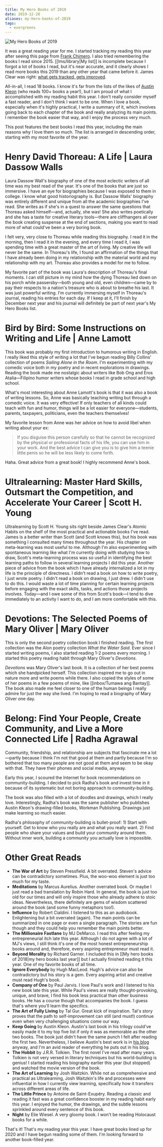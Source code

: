 ```yaml
---
title: My Hero Books of 2019
date: 2019-12-28
aliases: my-hero-books-of-2019
tags:
  - evergreens
---
```

![My Hero Books of 2019](Hero_Books_2019.jpg)

It was a great reading year for me. I started tracking my reading this year after seeing this page from [Frank Chimero](https://frankchimero.com/reading/). I also tried remembering the books I read since 2015. [[lms/library|My list]] is incomplete because I forgot a lot of books I read, but it's near accurate, and it clearly shows I read more books this 2019 than any other year that came before it. James Clear was right: [what gets tracked, gets improved](https://jamesclear.com/habit-tracker).

All-in-all, I read 18 books. I know it's far from the lists of the likes of [Austin Kleon](https://austinkleon.com/category/my-reading-years/) (who reads 100+ books a year!), but I am proud of what I accomplished with my reading habit this year. I don't really consider myself a fast reader, and I don't think I want to be one. When I love a book, especially when it's highly practical, I write a summary of it, which involves going back to each chapter of the book and really analyzing its main points. I remember the book easier that way, and I enjoy the process very much.

This post features the best books I read this year, including the main reasons why I love them so much. The list is arranged in descending order, starting with my most favorite of the year.

# Henry David Thoreau: A Life | Laura Dassow Walls

Laura Dassow Wall's biography of one of the most eclectic writers of all time was my best read of the year. It's one of the books that are just so immersive. I have an eye for biographies because I was exposed to them in college. I know what good historiography is. But Dassow Walls' biography was entirely different and unique from all the academic biographies I've read. She writes as if she's in a quest to answer the same questions that Thoreau asked himself—and, actually, she was! She also writes poetically and she has a taste for creative literary tools—there are cliffhangers all over the book creating suspense at the end of sections, making you want to read more of what could've been a very boring book.

I felt very, very close to Thoreau while reading this biography. I read it in the morning, then I read it in the evening, and every time I read it, I was spending time with a great master of the art of living. My creative life will never be the same. In Thoreau's life, I found an affirmation of the things that I have already been doing in my relationship with the material world and my relationship with my art. Thoreau also provides a model for me to follow.

My favorite part of the book was Laura's description of Thoreau's final moments. I can still picture in my mind how the dying Thoreau lied down on his porch while passersby—both young and old, even children—came by to pay their respects to a nation's treasure who is about to breathe his last. It was just powerful writing. I'm currently immersing myself in Thoreau's journal, reading his entries for each day. If I keep at it, I'll finish by December next year and his journal will definitely be part of next year's My Hero Books list.

# Bird by Bird: Some Instructions on Writing and Life | Anne Lamott

This book was probably my first introduction to humorous writing in English. I really liked this style of writing a lot that I've begun reading Billy Collins' collection of poems _Sailing Alone in the Room_. I'm experimenting with my comedic voice both in my poetry and in recent explorations in drawings. Reading the book made me nostalgic about writers like Bob Ong and Eros Atalia—Filipino humor writers whose books I read in grade school and high school.

What's most interesting about Anne Lamott's book is that it was also a book of writing lessons. So, Anne was basically teaching writing but through a comedic voice. It was very effective! If only teachers of all kinds could teach with fun and humor, things will be a lot easier for everyone—students, parents, taxpayers, politicians, even the teachers themselves!

My favorite lesson from Anne was her advice on how to avoid libel when writing about your ex:

> If you disguise this person carefully so that he cannot be recognized by the physical or professional facts of his life, you can use him in your work. And the best advice I can give you is to give him a teenie little penis so he will be less likely to come forth.

Haha. Great advice from a great book! I highly recommend Anne's book.

# Ultralearning: Master Hard Skills, Outsmart the Competition, and Accelerate Your Career | Scott H. Young

Ultralearning by Scott H. Young sits right beside James Clear's Atomic Habits on the shelf of the most practical and actionable books I've read. James is a better writer than Scott (and Scott knows this), but his book was something I consulted many times throughout the year. His chapter on meta-learning was most useful to me. Although I'm also experimenting with spontaneous learning like what I'm currently doing with studying how to draw, Scott's meta-learning process was so useful in identifying the best learning paths to follow in several learning projects I did this year. Another piece of advice from the book which I have already internalized a lot in my life is the principle of directness. I didn't read a book on how to write poetry, I just wrote poetry. I didn't read a book on drawing, I just drew. I didn't use to do this. I would waste a lot of time planning for certain learning projects before engaging with the exact skills, tasks, and actions those projects involves. Today—and I owe some of this from Scott's book—I tend to dive immediately to an activity I want to do, and I am more comfortable with this.

# Devotions: The Selected Poems of Mary Oliver | Mary Oliver

This is only the second poetry collection book I finished reading. The first collection was the Alon poetry collection _What the Water Said_. Ever since I started writing poems, I also started reading 1-2 poems every morning. I started this poetry reading habit through Mary Oliver's _Devotions_.

_Devotions_ was Mary Oliver's last book. It is a collection of her best poems which she handpicked herself. This collection inspired me to go out in nature more and write poems while there. I also copied the styles of some of her poems in a few poems of mine, like [[inbox/Tumawa ang Bantay]]. The book also made me feel closer to one of the human beings I really admire for just the way she lived. I'm hoping to read a biography of Mary Oliver one day.

# Belong: Find Your People, Create Community, and Live a More Connected Life | Radha Agrawal

Community, friendship, and relationship are subjects that fascinate me a lot—partly because I think I'm not that good at them and partly because I'm so bothered that too many people are not good at them and seem to be okay with that. They have their phones and social media, anyway.

Early this year, I scoured the Internet for book recommendations on community-building. I decided to pick Radha's book and invest time in it because of its systematic but not boring approach to community-building.

The book was also filled with a lot of doodles and drawings, which I really love. Interestingly, Radha's book was the same publisher who publishes Austin Kleon's drawing-filled books, Workman Publishing. Drawings just make learning so much easier.

Radha's philosophy of community-building is bullet-proof: 1) Start with yourself. Get to know who you really are and what you really want. 2) Find people who share your values and build your community around them. Without inner work, building a community you actually love is impossible.

# Other Great Reads

- **The War of Art** by Steven Pressfield. A bit overrated. Steven's advice can be contradictory sometimes. Plus, the woo-woo element is just too much for my taste.
- **Meditations** by Marcus Aurelius. Another overrated book. Or maybe I just read a bad translation by Robin Hard. In general, the book is just too old for our times and will only inspire those who already adhere to stoic ideas. Nevertheless, there definitely are gems of wisdom scattered around the book (and some funny metaphors too!).
- **Influence** by Robert Cialdini. I listened to this as an audiobook. Enlightening but a bit overrated (again). The main points can be summarized in one page or even a single paragraph. The stories are fun though and they could help you remember the main points better.
- **The Millionaire Fastlane** by MJ DeMarco. I read this after feeling my entrepreneurial itch late this year. Although I do not agree with a lot of MJ's views, I still think it's one of the most honest entrepreneurship books around and, therefore, every aspiring entrepreneur must read it.
- **Beyond Morality** by Richard Garner. I included this in [[My hero books of 2018|my hero books last year]] but I actually finished reading it this year. One of my favorite books of all time.
- **Ignore Everybody** by Hugh MacLeod. Hugh's advice can also be contradictory but his story is a gem. Every aspiring artist and creative must read Hugh's book.
- **Company of One** by Paul Jarvis. I love Paul's work and I listened to his new book late this year. While Paul's views are really thought-provoking, unique, and brave, I find his book less practical than other business books. He has a course though that accompanies the book. I guess that's where you'll learn the specifics.
- **The Art of Fully Living** by Tal Gur. Great kick of inspiration. Tal's story proves that the path to self-improvement can still (and must!) continue even when very challenging situations come our way.
- **Keep Going** by Austin Kleon. Austin's last book in his trilogy could've easily made it to my top five list if only it was as memorable as the other two books. The book just didn't have the same punch I felt after reading the first two. Nevertheless, I believe Austin's best work is in [his blog](https://austinkleon.com/) anyway, and I'm an avid reader of everything he puts out in his blog.
- **The Hobbit** by J.R.R. Tolkien. The first novel I've read after many years. Tolkien is not very versed in literary techniques but his world-building is genius! I started reading his biography earlier this year (but stopped) and watched the movie version of the book.
- **The Art of Learning** by Josh Waitzkin. While not as comprehensive and practical as Ultralearning, Josh Waitzkin's life and processes were influential in how I currently view learning, specifically how it transfers across different areas of life.
- **The Little Prince** by Antoine de Saint-Exupéry. Reading a classic and reading it fast was a great confidence booster in my reading habit early this year. I enjoyed the humor, the drawings, and the subtle lessons sprinkled around every sentence of this book.
- **Night** by Elie Wiesel. A very gloomy book. I won't be reading Holocaust books for a while.

That's it! That's my reading year this year. I have great books lined up for 2020 and I have begun reading some of them. I'm looking forward to another book-filled year.